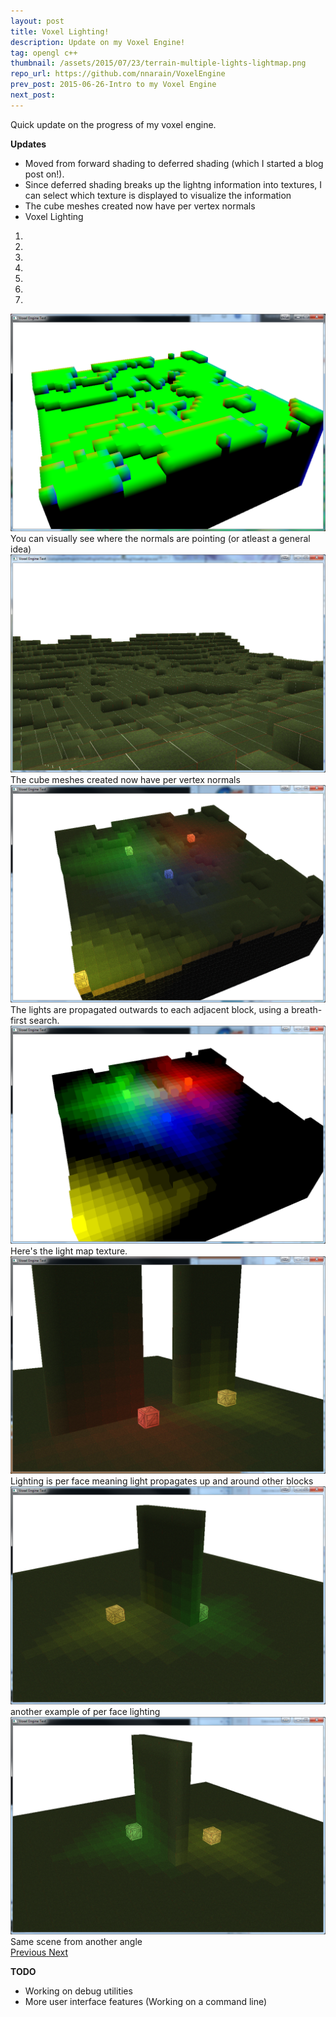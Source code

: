 ```yaml
---
layout: post
title: Voxel Lighting!
description: Update on my Voxel Engine!
tag: opengl c++
thumbnail: /assets/2015/07/23/terrain-multiple-lights-lightmap.png
repo_url: https://github.com/nnarain/VoxelEngine
prev_post: 2015-06-26-Intro to my Voxel Engine
next_post: 
---
```


Quick update on the progress of my voxel engine.

**Updates**

- Moved from forward shading to deferred shading (which I started a blog post on!). 
- Since deferred shading breaks up the lightng information into textures, I can select which texture is displayed to visualize the information
- The cube meshes created now have per vertex normals
- Voxel Lighting

<div id="image-carousel" class="carousel slide" data-ride="carousel" data-interval="false">
  <!-- Indicators -->
  <ol class="carousel-indicators">
    <li data-target="#image-carousel" data-slide-to="0" class="active"></li>
    <li data-target="#image-carousel" data-slide-to="1"></li>
    <li data-target="#image-carousel" data-slide-to="2"></li>
    <li data-target="#image-carousel" data-slide-to="3"></li>
    <li data-target="#image-carousel" data-slide-to="4"></li>
    <li data-target="#image-carousel" data-slide-to="5"></li>
    <li data-target="#image-carousel" data-slide-to="6"></li>
  </ol>

  <!-- Wrapper for slides -->
  <div class="carousel-inner" role="listbox">
    <div class="item active">
      <img src="/assets/2015/07/23/terrain-normalmap.png" alt="...">
      <div class="carousel-caption">
        You can visually see where the normals are pointing (or atleast a general idea)
      </div>
    </div>
    <div class="item">
      <img src="/assets/2015/07/23/terrain2.png" alt="...">
      <div class="carousel-caption">
        The cube meshes created now have per vertex normals
      </div>
    </div>
    <div class="item">
      <img src="/assets/2015/07/23/terrain-multiple-lights.png" alt="...">
      <div class="carousel-caption">
        The lights are propagated outwards to each adjacent block, using a breath-first search.
      </div>
    </div>
    <div class="item">
      <img src="/assets/2015/07/23/terrain-multiple-lights-lightmap.png" alt="...">
      <div class="carousel-caption">
        Here's the light map texture.
      </div>
    </div>
    <div class="item">
      <img src="/assets/2015/07/23/terrain-per-face-lightning.png" alt="...">
      <div class="carousel-caption">
        Lighting is per face meaning light propagates up and around other blocks
      </div>
    </div>
    <div class="item">
      <img src="/assets/2015/07/23/terrain-per-face-lightning2.png" alt="...">
      <div class="carousel-caption">
        another example of per face lighting
      </div>
    </div>
    <div class="item">
      <img src="/assets/2015/07/23/terrain-per-face-lightning3.png" alt="...">
      <div class="carousel-caption">
        Same scene from another angle
      </div>
    </div>
  </div>

  <!-- Controls -->
  <a class="left carousel-control" href="#image-carousel" role="button" data-slide="prev">
    <span class="glyphicon glyphicon-chevron-left" aria-hidden="true"></span>
    <span class="sr-only">Previous</span>
  </a>
  <a class="right carousel-control" href="#image-carousel" role="button" data-slide="next">
    <span class="glyphicon glyphicon-chevron-right" aria-hidden="true"></span>
    <span class="sr-only">Next</span>
  </a>
</div>

**TODO**

- Working on debug utilities
- More user interface features (Working on a command line)